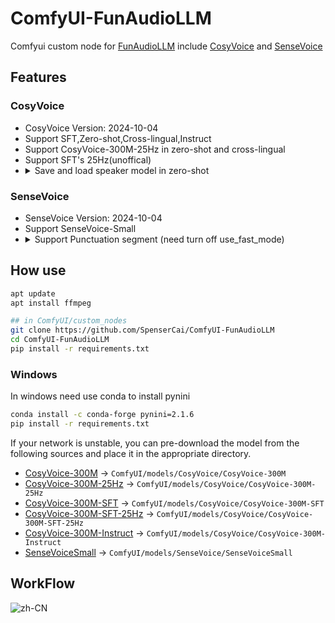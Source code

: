 <!--
 * @Author: SpenserCai
 * @Date: 2024-10-04 11:28:28
 * @version: 
 * @LastEditors: SpenserCai
 * @LastEditTime: 2024-10-06 11:56:47
 * @Description: file content
-->
# ComfyUI-FunAudioLLM
Comfyui custom node for [FunAudioLLM](https://funaudiollm.github.io/) include [CosyVoice](https://github.com/FunAudioLLM/CosyVoice) and [SenseVoice](https://github.com/FunAudioLLM/SenseVoice)

## Features

### CosyVoice
  - CosyVoice Version: 2024-10-04
  - Support SFT,Zero-shot,Cross-lingual,Instruct
  - Support CosyVoice-300M-25Hz in zero-shot and cross-lingual
  - Support SFT's 25Hz(unoffical)
  - <details>
      <summary>Save and load speaker model in zero-shot</summary>
      <img src="./assets/SaveSpeakerModel.png" alt="zh-CN" /> <br>
      <img src="./assets/LoadSpeakerModel.png" alt="zh-CN" />
    </details>

### SenseVoice
  - SenseVoice Version: 2024-10-04
  - Support SenseVoice-Small
  - <details>
      <summary>Support Punctuation segment (need turn off use_fast_mode)</summary>
      <img src="./assets/SenseVoice.png" alt="zh-CN" /> <br>
      <img src="./assets/PuncSegment.png" alt="zh-CN" />
    </details>

## How use
```bash
apt update
apt install ffmpeg

## in ComfyUI/custom_nodes
git clone https://github.com/SpenserCai/ComfyUI-FunAudioLLM
cd ComfyUI-FunAudioLLM
pip install -r requirements.txt

```

### Windows
In windows need use conda to install pynini
```bash
conda install -c conda-forge pynini=2.1.6
pip install -r requirements.txt

```

If your network is unstable, you can pre-download the model from the following sources and place it in the appropriate directory.

- [CosyVoice-300M](https://modelscope.cn/models/iic/CosyVoice-300M) -> `ComfyUI/models/CosyVoice/CosyVoice-300M`
- [CosyVoice-300M-25Hz](https://modelscope.cn/models/iic/CosyVoice-300M-25Hz) -> `ComfyUI/models/CosyVoice/CosyVoice-300M-25Hz`
- [CosyVoice-300M-SFT](https://modelscope.cn/models/iic/CosyVoice-300M-SFT) -> `ComfyUI/models/CosyVoice/CosyVoice-300M-SFT`
- [CosyVoice-300M-SFT-25Hz](https://modelscope.cn/models/MachineS/CosyVoice-300M-SFT-25Hz) -> `ComfyUI/models/CosyVoice/CosyVoice-300M-SFT-25Hz`
- [CosyVoice-300M-Instruct](https://modelscope.cn/models/iic/CosyVoice-300M-Instruct) -> `ComfyUI/models/CosyVoice/CosyVoice-300M-Instruct`
- [SenseVoiceSmall](https://modelscope.cn/models/iic/SenseVoiceSmall) -> `ComfyUI/models/SenseVoice/SenseVoiceSmall`
     
## WorkFlow

<img src="./assets/Workflow_FunAudioLLM.png" alt="zh-CN" />